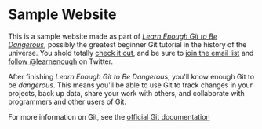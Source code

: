 # Sample Website

This is a sample website made as part of [*Learn Enough Git to Be Dangerous*](https://www.learnenough.com/git-tutorial), possibly the greatest beginner Git tutorial in the history of the universe. You shold totally [check it out](https://www.learnenough.com/git-tutorial), and be sure to [join the email list](https://www.learnenough.com/#email_list) and [follow @learnenough](http://twitter.com/learnenough) on Twitter.

After finishing *Learn Enough Git to Be Dangerous*, you'll know enough Git to be *dangerous*. This means you'll be able to use Git to track changes in your projects, back up data, share your work with others, and collaborate with programmers and other users of Git.

For more information on Git, see the
[official Git documentation](https://git-scm.com/)


